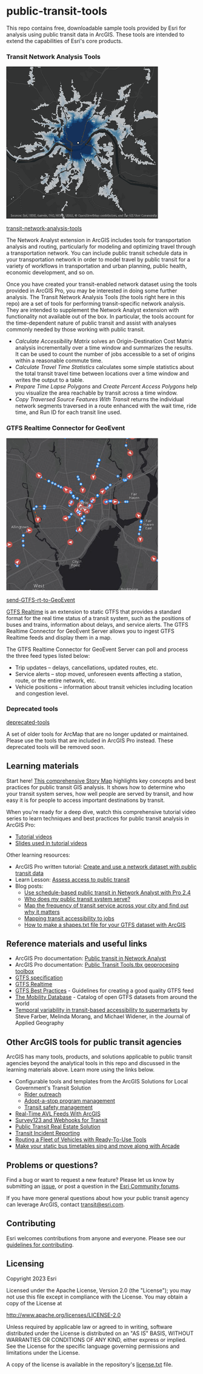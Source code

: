 # public-transit-tools

This repo contains free, downloadable sample tools provided by Esri for analysis using public transit data in ArcGIS.  These tools are intended to extend the capabilities of Esri's core products.

### Transit Network Analysis Tools

![Transit Network Analysis Tools image](./docs/images/NetworkAnalysis.png)

[transit-network-analysis-tools](transit-network-analysis-tools/README.md)

The Network Analyst extension in ArcGIS includes tools for transportation analysis and routing, particularly for modeling and optimizing travel through a transportation network. You can include public transit schedule data in your transportation network in order to model travel by public transit for a variety of workflows in transportation and urban planning, public health, economic development, and so on.

Once you have created your transit-enabled network dataset using the tools provided in ArcGIS Pro, you may be interested in doing some further analysis. The Transit Network Analysis Tools (the tools right here in this repo) are a set of tools for performing transit-specific network analysis. They are intended to supplement the Network Analyst extension with functionality not available out of the box. In particular, the tools account for the time-dependent nature of public transit and assist with analyses commonly needed by those working with public transit.

- *Calculate Accessibility Matrix* solves an Origin-Destination Cost Matrix analysis incrementally over a time window and summarizes the results. It can be used to count the number of jobs accessible to a set of origins within a reasonable commute time.
- *Calculate Travel Time Statistics* calculates some simple statistics about the total transit travel time between locations over a time window and writes the output to a table.
- *Prepare Time Lapse Polygons* and *Create Percent Access Polygons* help you visualize the area reachable by transit across a time window.
- *Copy Traversed Source Features With Transit* returns the individual network segments traversed in a route enhanced with the wait time, ride time, and Run ID for each transit line used.

### GTFS Realtime Connector for GeoEvent

![GTFS Realtime Connector for GeoEvent Server image](./docs/images/GTFSRTConnector.png)

[send-GTFS-rt-to-GeoEvent](send-GTFS-rt-to-GeoEvent/README.md)

[GTFS Realtime](https://github.com/google/transit/tree/master/gtfs-realtime/spec/en) is an extension to static GTFS that provides a standard format for the real time status of a transit system, such as the positions of buses and trains, information about delays, and service alerts. The GTFS Realtime Connector for GeoEvent Server allows you to ingest GTFS Realtime feeds and display them in a map.

The GTFS Realtime Connector for GeoEvent Server can poll and process the three feed types listed below:
- Trip updates – delays, cancellations, updated routes, etc.
- Service alerts – stop moved, unforeseen events affecting a station, route, or the entire network, etc.
- Vehicle positions – information about transit vehicles including location and congestion level.

### Deprecated tools

[deprecated-tools](deprecated-tools/README.md)

A set of older tools for ArcMap that are no longer updated or maintained.  Please use the tools that are included in ArcGIS Pro instead.  These deprecated tools will be removed soon.

## Learning materials

Start here! [This comprehensive Story Map](https://arcg.is/1mbqyn) highlights key concepts and best practices for public transit GIS analysis. It shows how to determine who your transit system serves, how well people are served by transit, and how easy it is for people to access important destinations by transit.

When you're ready for a deep dive, watch this comprehensive tutorial video series to learn techniques and best practices for public transit analysis in ArcGIS Pro:
- [Tutorial videos](https://www.youtube.com/playlist?list=PLGZUzt4E4O2KQz9IxGKrEyKB8rA0UVx1W)
- [Slides used in tutorial videos](https://esriurl.com/TransitVideoDownloads)

Other learning resources:
- ArcGIS Pro written tutorial: [Create and use a network dataset with public transit data](https://pro.arcgis.com/en/pro-app/latest/help/analysis/networks/create-and-use-a-network-dataset-with-public-transit-data.htm)
- Learn Lesson: [Assess access to public transit](https://learn.arcgis.com/en/projects/assess-access-to-public-transit/)
- Blog posts:
  - [Use schedule-based public transit in Network Analyst with Pro 2.4](https://www.esri.com/arcgis-blog/products/arcgis-pro/analytics/public-transit-network-analyst/)
  - [Who does my public transit system serve?](https://www.esri.com/arcgis-blog/products/arcgis-online/analytics/who-does-my-public-transit-system-serve/)
  - [Map the frequency of transit service across your city and find out why it matters](https://www.esri.com/arcgis-blog/products/arcgis-pro/analytics/map-the-frequency-of-transit-service-across-your-city-and-find-out-why-it-matters/)
  - [Mapping transit accessibility to jobs](https://www.esri.com/arcgis-blog/products/product/analytics/mapping-transit-accessibility-to-jobs/)
  - [How to make a shapes.txt file for your GTFS dataset with ArcGIS](https://www.esri.com/arcgis-blog/products/arcgis-pro/analytics/how-to-make-a-shapes-txt-file-for-your-gtfs-dataset-with-arcgis/)


## Reference materials and useful links

* ArcGIS Pro documentation: [Public transit in Network Analyst](https://pro.arcgis.com/en/pro-app/latest/help/analysis/networks/network-analysis-with-public-transit-data.htm)
* ArcGIS Pro documentation: [Public Transit Tools.tbx geoprocesing toolbox](https://pro.arcgis.com/en/pro-app/latest/tool-reference/public-transit/an-overview-of-the-public-transit-toolbox.htm)
* [GTFS specification](https://github.com/google/transit/blob/master/gtfs/spec/en/reference.md)
* [GTFS Realtime](https://github.com/google/transit/tree/master/gtfs-realtime/spec/en)
* [GTFS Best Practices](https://gtfs.org/schedule/best-practices/) - Guidelines for creating a good quality GTFS feed
* [The Mobility Database](https://database.mobilitydata.org/) - Catalog of open GTFS datasets from around the world
* [Temporal variability in transit-based accessibility to supermarkets](https://www.sciencedirect.com/science/article/pii/S0143622814001283) by Steve Farber, Melinda Morang, and Michael Widener, in the Journal of Applied Geography

## Other ArcGIS tools for public transit agencies

ArcGIS has many tools, products, and solutions applicable to public transit agencies beyond the analytical tools in this repo and discussed in the learning materials above.  Learn more using the links below.

- Configurable tools and templates from the ArcGIS Solutions for Local Government's Transit Solution
  - [Rider outreach](https://doc.arcgis.com/en/arcgis-solutions/latest/reference/introduction-to-transit-outreach.htm)
  - [Adopt-a-stop program management](https://doc.arcgis.com/en/arcgis-solutions/latest/reference/introduction-to-adopt-a-stop.htm)
  - [Transit safety management](https://doc.arcgis.com/en/arcgis-solutions/latest/reference/introduction-to-transit-safety.htm)
- [Real-Time AVL Feeds With ArcGIS](https://community.esri.com/t5/public-transit-blog/real-time-avl-feeds-with-arcgis/ba-p/883008)
- [Survey123 and Webhooks for Transit](https://community.esri.com/t5/public-transit-blog/survey123-and-webhooks-for-transit/ba-p/882990)
- [Public Transit Real Estate Solution](https://community.esri.com/t5/public-transit-blog/public-transit-real-estate-solution/ba-p/883013)
- [Transit Incident Reporting](https://community.esri.com/t5/public-transit-blog/transit-incident-reporting/ba-p/882969)
- [Routing a Fleet of Vehicles with Ready-To-Use Tools](https://community.esri.com/t5/public-transit-blog/routing-a-fleet-of-vehicles-with-ready-to-use/ba-p/882993)
- [Make your static bus timetables sing and move along with Arcade](https://community.esri.com/t5/arcgis-online-blog/make-your-static-bus-timetables-sing-and-move/ba-p/890211)

## Problems or questions?

Find a bug or want to request a new feature?  Please let us know by submitting an [issue](../../issues), or post a question in the [Esri Community forums](https://community.esri.com/t5/public-transit-questions/bd-p/public-transit-questions).

If you have more general questions about how your public transit agency can leverage ArcGIS, contact [transit@esri.com](mailto:transit@esri.com).

## Contributing

Esri welcomes contributions from anyone and everyone. Please see our [guidelines for contributing](https://github.com/esri/contributing).

## Licensing
Copyright 2023 Esri

Licensed under the Apache License, Version 2.0 (the "License");
you may not use this file except in compliance with the License.
You may obtain a copy of the License at

   http://www.apache.org/licenses/LICENSE-2.0

Unless required by applicable law or agreed to in writing, software
distributed under the License is distributed on an "AS IS" BASIS,
WITHOUT WARRANTIES OR CONDITIONS OF ANY KIND, either express or implied.
See the License for the specific language governing permissions and
limitations under the License.

A copy of the license is available in the repository's [license.txt](License.txt?raw=true) file.
